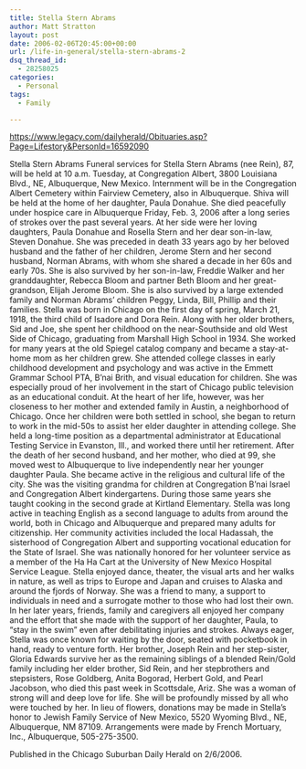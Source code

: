 ```yaml
---
title: Stella Stern Abrams
author: Matt Stratton
layout: post
date: 2006-02-06T20:45:00+00:00
url: /life-in-general/stella-stern-abrams-2
dsq_thread_id:
  - 28258025
categories:
  - Personal
tags:
  - Family

---
```

<https://www.legacy.com/dailyherald/Obituaries.asp?Page=Lifestory&PersonId=16592090>

Stella Stern Abrams Funeral services for Stella Stern Abrams (nee Rein), 87, will be held at 10 a.m. Tuesday, at Congregation Albert, 3800 Louisiana Blvd., NE, Albuquerque, New Mexico. Internment will be in the Congregation Albert Cemetery within Fairview Cemetery, also in Albuquerque. Shiva will be held at the home of her daughter, Paula Donahue. She died peacefully under hospice care in Albuquerque Friday, Feb. 3, 2006 after a long series of strokes over the past several years. At her side were her loving daughters, Paula Donahue and Rosella Stern and her dear son-in-law, Steven Donahue. She was preceded in death 33 years ago by her beloved husband and the father of her children, Jerome Stern and her second husband, Norman Abrams, with whom she shared a decade in her 60s and early 70s. She is also survived by her son-in-law, Freddie Walker and her granddaughter, Rebecca Bloom and partner Beth Bloom and her great-grandson, Elijah Jerome Bloom. She is also survived by a large extended family and Norman Abrams&#8217; children Peggy, Linda, Bill, Phillip and their families. Stella was born in Chicago on the first day of spring, March 21, 1918, the third child of Isadore and Dora Rein. Along with her older brothers, Sid and Joe, she spent her childhood on the near-Southside and old West Side of Chicago, graduating from Marshall High School in 1934. She worked for many years at the old Spiegel catalog company and became a stay-at-home mom as her children grew. She attended college classes in early childhood development and psychology and was active in the Emmett Grammar School PTA, B&#8217;nai Brith, and visual education for children. She was especially proud of her involvement in the start of Chicago public television as an educational conduit. At the heart of her life, however, was her closeness to her mother and extended family in Austin, a neighborhood of Chicago. Once her children were both settled in school, she began to return to work in the mid-50s to assist her elder daughter in attending college. She held a long-time position as a departmental administrator at Educational Testing Service in Evanston, Ill., and worked there until her retirement. After the death of her second husband, and her mother, who died at 99, she moved west to Albuquerque to live independently near her younger daughter Paula. She became active in the religious and cultural life of the city. She was the visiting grandma for children at Congregation B&#8217;nai Israel and Congregation Albert kindergartens. During those same years she taught cooking in the second grade at Kirtland Elementary. Stella was long active in teaching English as a second language to adults from around the world, both in Chicago and Albuquerque and prepared many adults for citizenship. Her community activities included the local Hadassah, the sisterhood of Congregation Albert and supporting vocational education for the State of Israel. She was nationally honored for her volunteer service as a member of the Ha Ha Cart at the University of New Mexico Hospital Service League. Stella enjoyed dance, theater, the visual arts and her walks in nature, as well as trips to Europe and Japan and cruises to Alaska and around the fjords of Norway. She was a friend to many, a support to individuals in need and a surrogate mother to those who had lost their own. In her later years, friends, family and caregivers all enjoyed her company and the effort that she made with the support of her daughter, Paula, to &#8220;stay in the swim&#8221; even after debilitating injuries and strokes. Always eager, Stella was once known for waiting by the door, seated with pocketbook in hand, ready to venture forth. Her brother, Joseph Rein and her step-sister, Gloria Edwards survive her as the remaining siblings of a blended Rein/Gold family including her elder brother, Sid Rein, and her stepbrothers and stepsisters, Rose Goldberg, Anita Bogorad, Herbert Gold, and Pearl Jacobson, who died this past week in Scottsdale, Ariz. She was a woman of strong will and deep love for life. She will be profoundly missed by all who were touched by her. In lieu of flowers, donations may be made in Stella&#8217;s honor to Jewish Family Service of New Mexico, 5520 Wyoming Blvd., NE, Albuquerque, NM 87109. Arrangements were made by French Mortuary, Inc., Albuquerque, 505-275-3500.
  
Published in the Chicago Suburban Daily Herald on 2/6/2006.